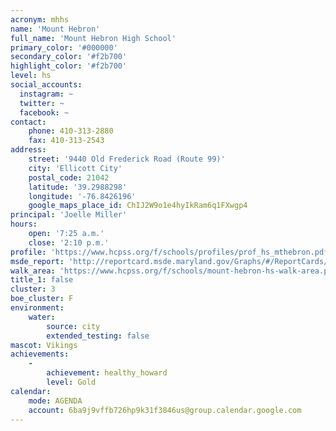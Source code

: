 ```yaml
---
acronym: mhhs
name: 'Mount Hebron'
full_name: 'Mount Hebron High School'
primary_color: '#000000'
secondary_color: '#f2b700'
highlight_color: '#f2b700'
level: hs
social_accounts:
  instagram: ~
  twitter: ~
  facebook: ~
contact:
    phone: 410-313-2880
    fax: 410-313-2543
address:
    street: '9440 Old Frederick Road (Route 99)'
    city: 'Ellicott City'
    postal_code: 21042
    latitude: '39.2988298'
    longitude: '-76.8426196'
    google_maps_place_id: ChIJ2W9o1e4hyIkRam6q1FXwgp4
principal: 'Joelle Miller'
hours:
    open: '7:25 a.m.'
    close: '2:10 p.m.'
profile: 'https://www.hcpss.org/f/schools/profiles/prof_hs_mthebron.pdf'
msde_report: 'http://reportcard.msde.maryland.gov/Graphs/#/ReportCards/ReportCardSchool/1//1/13/0207/'
walk_area: 'https://www.hcpss.org/f/schools/mount-hebron-hs-walk-area.pdf'
title_1: false
cluster: 3
boe_cluster: F
environment:
    water:
        source: city
        extended_testing: false
mascot: Vikings
achievements:
    -
        achievement: healthy_howard
        level: Gold
calendar:
    mode: AGENDA
    account: 6ba9j9vffb726hp9k31f3846us@group.calendar.google.com
---
```

